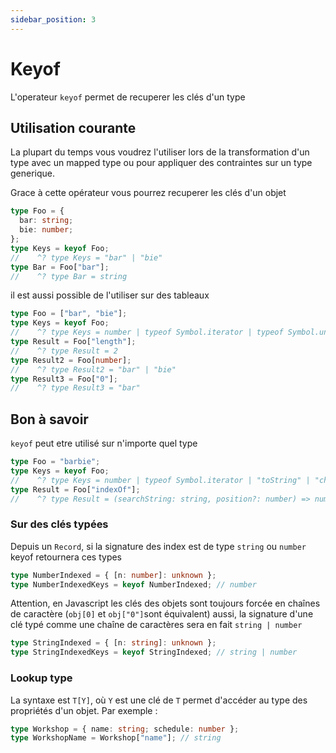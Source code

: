 ```yaml
---
sidebar_position: 3
---
```


# Keyof

L'operateur `keyof` permet de recuperer les clés d'un type

## Utilisation courante

La plupart du temps vous voudrez l'utiliser lors de la transformation d'un type avec un mapped type ou pour appliquer des contraintes sur un type generique.

Grace à cette opérateur vous pourrez recuperer les clés d'un objet

```ts
type Foo = {
  bar: string;
  bie: number;
};
type Keys = keyof Foo;
//    ^? type Keys = "bar" | "bie"
type Bar = Foo["bar"];
//    ^? type Bar = string
```

il est aussi possible de l'utiliser sur des tableaux

```ts
type Foo = ["bar", "bie"];
type Keys = keyof Foo;
//    ^? type Keys = number | typeof Symbol.iterator | typeof Symbol.unscopables | "0" | "1" | "length" | "toString" | "toLocaleString" | "pop" | "push" | "concat" | "join" | "reverse" | ... 23 more ... | "at"
type Result = Foo["length"];
//    ^? type Result = 2
type Result2 = Foo[number];
//    ^? type Result2 = "bar" | "bie"
type Result3 = Foo["0"];
//    ^? type Result3 = "bar"
```

## Bon à savoir

`keyof` peut etre utilisé sur n'importe quel type

```ts
type Foo = "barbie";
type Keys = keyof Foo;
//    ^? type Keys = number | typeof Symbol.iterator | "toString" | "charAt" | "charCodeAt" | "concat" | "indexOf" | "lastIndexOf" | "localeCompare" | "match" | "replace" | "search" | "slice" | ... 37 more ... | "at"
type Result = Foo["indexOf"];
//    ^? type Result = (searchString: string, position?: number) => number
```

### Sur des clés typées

Depuis un `Record`, si la signature des index est de type `string` ou `number` keyof retournera ces types

```ts
type NumberIndexed = { [n: number]: unknown };
type NumberIndexedKeys = keyof NumberIndexed; // number
```

Attention, en Javascript les clés des objets sont toujours forcée en chaînes de caractère (`obj[0]` et `obj["0"]`sont équivalent) aussi, la signature d'une clé typé comme une chaîne de caractères sera en fait `string | number`

```ts
type StringIndexed = { [n: string]: unknown };
type StringIndexedKeys = keyof StringIndexed; // string | number
```

### Lookup type

La syntaxe est `T[Y]`, où `Y` est une clé de `T` permet d'accéder au type des propriétés d'un objet.
Par exemple :

```ts
type Workshop = { name: string; schedule: number };
type WorkshopName = Workshop["name"]; // string
```
